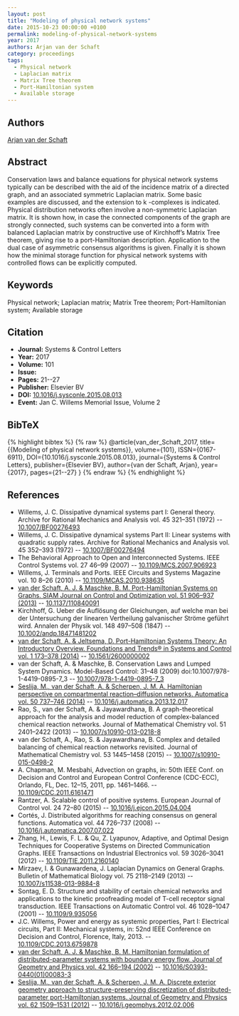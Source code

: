 ```yaml
---
layout: post
title: "Modeling of physical network systems"
date: 2015-10-23 00:00:00 +0100
permalink: modeling-of-physical-network-systems
year: 2017
authors: Arjan van der Schaft
category: proceedings
tags:
  - Physical network
  - Laplacian matrix
  - Matrix Tree theorem
  - Port-Hamiltonian system
  - Available storage
---
```

 
## Authors
[Arjan van der Schaft](authors/arjan-van-der-schaft)
 
## Abstract
Conservation laws and balance equations for physical network systems typically can be described with the aid of the incidence matrix of a directed graph, and an associated symmetric Laplacian matrix. Some basic examples are discussed, and the extension to k -complexes is indicated. Physical distribution networks often involve a non-symmetric Laplacian matrix. It is shown how, in case the connected components of the graph are strongly connected, such systems can be converted into a form with balanced Laplacian matrix by constructive use of Kirchhoff’s Matrix Tree theorem, giving rise to a port-Hamiltonian description. Application to the dual case of asymmetric consensus algorithms is given. Finally it is shown how the minimal storage function for physical network systems with controlled flows can be explicitly computed.
 
## Keywords
Physical network; Laplacian matrix; Matrix Tree theorem; Port-Hamiltonian system; Available storage
 
## Citation
- **Journal:** Systems &amp; Control Letters
- **Year:** 2017
- **Volume:** 101
- **Issue:** 
- **Pages:** 21--27
- **Publisher:** Elsevier BV
- **DOI:** [10.1016/j.sysconle.2015.08.013](https://doi.org/10.1016/j.sysconle.2015.08.013)
- **Event:** Jan C. Willems Memorial Issue, Volume 2
 
## BibTeX
{% highlight bibtex %}
{% raw %}
@article{van_der_Schaft_2017,
  title={{Modeling of physical network systems}},
  volume={101},
  ISSN={0167-6911},
  DOI={10.1016/j.sysconle.2015.08.013},
  journal={Systems &amp; Control Letters},
  publisher={Elsevier BV},
  author={van der Schaft, Arjan},
  year={2017},
  pages={21--27}
}
{% endraw %}
{% endhighlight %}
 
## References
- Willems, J. C. Dissipative dynamical systems part I: General theory. Archive for Rational Mechanics and Analysis vol. 45 321–351 (1972) -- [10.1007/BF00276493](https://doi.org/10.1007/BF00276493)
- Willems, J. C. Dissipative dynamical systems Part II: Linear systems with quadratic supply rates. Archive for Rational Mechanics and Analysis vol. 45 352–393 (1972) -- [10.1007/BF00276494](https://doi.org/10.1007/BF00276494)
- The Behavioral Approach to Open and Interconnected Systems. IEEE Control Systems vol. 27 46–99 (2007) -- [10.1109/MCS.2007.906923](https://doi.org/10.1109/MCS.2007.906923)
- Willems, J. Terminals and Ports. IEEE Circuits and Systems Magazine vol. 10 8–26 (2010) -- [10.1109/MCAS.2010.938635](https://doi.org/10.1109/MCAS.2010.938635)
- [van der Schaft, A. J. & Maschke, B. M. Port-Hamiltonian Systems on Graphs. SIAM Journal on Control and Optimization vol. 51 906–937 (2013)](port-hamiltonian-systems-on-graphs) -- [10.1137/110840091](https://doi.org/10.1137/110840091)
- Kirchhoff, G. Ueber die Auflösung der Gleichungen, auf welche man bei der Untersuchung der linearen Vertheilung galvanischer Ströme geführt wird. Annalen der Physik vol. 148 497–508 (1847) -- [10.1002/andp.18471481202](https://doi.org/10.1002/andp.18471481202)
- [van der Schaft, A. & Jeltsema, D. Port-Hamiltonian Systems Theory: An Introductory Overview. Foundations and Trends® in Systems and Control vol. 1 173–378 (2014)](port-hamiltonian-systems-theory-an-introductory-overview-journal) -- [10.1561/2600000002](https://doi.org/10.1561/2600000002)
- van der Schaft, A. & Maschke, B. Conservation Laws and Lumped System Dynamics. Model-Based Control: 31–48 (2009) doi:10.1007/978-1-4419-0895-7_3 -- [10.1007/978-1-4419-0895-7_3](https://doi.org/10.1007/978-1-4419-0895-7_3)
- [Seslija, M., van der Schaft, A. & Scherpen, J. M. A. Hamiltonian perspective on compartmental reaction–diffusion networks. Automatica vol. 50 737–746 (2014)](hamiltonian-perspective-on-compartmental-reaction-diffusion-networks) -- [10.1016/j.automatica.2013.12.017](https://doi.org/10.1016/j.automatica.2013.12.017)
- Rao, S., van der Schaft, A. & Jayawardhana, B. A graph-theoretical approach for the analysis and model reduction of complex-balanced chemical reaction networks. Journal of Mathematical Chemistry vol. 51 2401–2422 (2013) -- [10.1007/s10910-013-0218-8](https://doi.org/10.1007/s10910-013-0218-8)
- van der Schaft, A., Rao, S. & Jayawardhana, B. Complex and detailed balancing of chemical reaction networks revisited. Journal of Mathematical Chemistry vol. 53 1445–1458 (2015) -- [10.1007/s10910-015-0498-2](https://doi.org/10.1007/s10910-015-0498-2)
- A. Chapman, M. Mesbahi, Advection on graphs, in: 50th IEEE Conf. on Decision and Control and European Control Conference (CDC-ECC), Orlando, FL, Dec. 12–15, 2011, pp. 1461–1466. -- [10.1109/CDC.2011.6161471](https://doi.org/10.1109/CDC.2011.6161471)
- Rantzer, A. Scalable control of positive systems. European Journal of Control vol. 24 72–80 (2015) -- [10.1016/j.ejcon.2015.04.004](https://doi.org/10.1016/j.ejcon.2015.04.004)
- Cortés, J. Distributed algorithms for reaching consensus on general functions. Automatica vol. 44 726–737 (2008) -- [10.1016/j.automatica.2007.07.022](https://doi.org/10.1016/j.automatica.2007.07.022)
- Zhang, H., Lewis, F. L. & Qu, Z. Lyapunov, Adaptive, and Optimal Design Techniques for Cooperative Systems on Directed Communication Graphs. IEEE Transactions on Industrial Electronics vol. 59 3026–3041 (2012) -- [10.1109/TIE.2011.2160140](https://doi.org/10.1109/TIE.2011.2160140)
- Mirzaev, I. & Gunawardena, J. Laplacian Dynamics on General Graphs. Bulletin of Mathematical Biology vol. 75 2118–2149 (2013) -- [10.1007/s11538-013-9884-8](https://doi.org/10.1007/s11538-013-9884-8)
- Sontag, E. D. Structure and stability of certain chemical networks and applications to the kinetic proofreading model of T-cell receptor signal transduction. IEEE Transactions on Automatic Control vol. 46 1028–1047 (2001) -- [10.1109/9.935056](https://doi.org/10.1109/9.935056)
- J.C. Willems, Power and energy as systemic properties, Part I: Electrical circuits, Part II: Mechanical systems, in: 52nd IEEE Conference on Decision and Control, Florence, Italy, 2013. -- [10.1109/CDC.2013.6759878](https://doi.org/10.1109/CDC.2013.6759878)
- [van der Schaft, A. J. & Maschke, B. M. Hamiltonian formulation of distributed-parameter systems with boundary energy flow. Journal of Geometry and Physics vol. 42 166–194 (2002)](hamiltonian-formulation-of-distributed-parameter-systems-with-boundary-energy-flow) -- [10.1016/S0393-0440(01)00083-3](https://doi.org/10.1016/S0393-0440(01)00083-3)
- [Seslija, M., van der Schaft, A. & Scherpen, J. M. A. Discrete exterior geometry approach to structure-preserving discretization of distributed-parameter port-Hamiltonian systems. Journal of Geometry and Physics vol. 62 1509–1531 (2012)](discrete-exterior-geometry-approach-to-structure-preserving-discretization-of-distributed-parameter-port-hamiltonian-systems) -- [10.1016/j.geomphys.2012.02.006](https://doi.org/10.1016/j.geomphys.2012.02.006)

